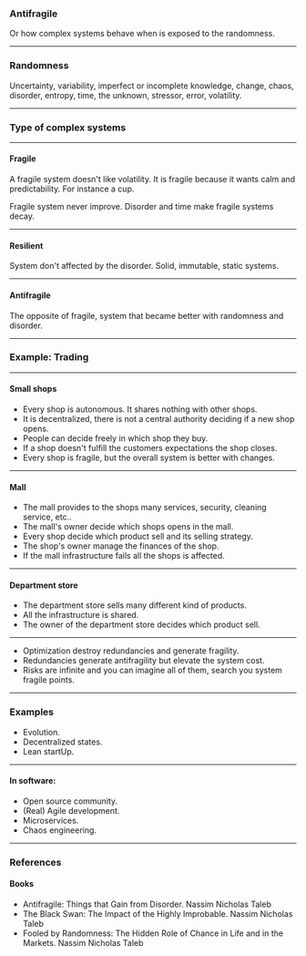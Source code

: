 ### Antifragile

Or how complex systems behave when is exposed to the randomness.

---

### Randomness

Uncertainty, variability, imperfect or incomplete knowledge, change, chaos,
disorder, entropy, time, the unknown, stressor, error, volatility.

---

### Type of complex systems

---

#### Fragile

A fragile system doesn't like volatility. It is fragile because it wants calm and predictability.
For instance a cup.

Fragile system never improve. Disorder and time make fragile systems decay.

---

#### Resilient

System don't affected by the disorder. Solid, immutable, static systems.

---

#### Antifragile

The opposite of fragile, system that became better with randomness and disorder.

---

### Example: Trading

---

#### Small shops

* Every shop is autonomous. It shares nothing with other shops.
* It is decentralized, there is not a central authority deciding if a new shop opens.
* People can decide freely in which shop they buy.
* If a shop doesn't fulfill the customers expectations the shop closes.
* Every shop is fragile, but the overall system is better with changes.

---

#### Mall

* The mall provides to the shops many services, security, cleaning service, etc..
* The mall's owner decide which shops opens in the mall.
* Every shop decide which product sell and its selling strategy.
* The shop's owner manage the finances of the shop.
* If the mall infrastructure fails all the shops is affected.

---

#### Department store

* The department store sells many different kind of products.
* All the infrastructure is shared.
* The owner of the department store decides which product sell.

---

* Optimization destroy redundancies and generate fragility.
* Redundancies generate antifragility but elevate the system cost.
* Risks are infinite and you can imagine all of them, search you system fragile points.

---

### Examples

* Evolution.
* Decentralized states.
* Lean startUp.

---

#### In software:

* Open source community.
* (Real) Agile development.
* Microservices.
* Chaos engineering.

---

### References

#### Books

* Antifragile: Things that Gain from Disorder. Nassim Nicholas Taleb
* The Black Swan: The Impact of the Highly Improbable. Nassim Nicholas Taleb
* Fooled by Randomness: The Hidden Role of Chance in Life and in the Markets. Nassim Nicholas Taleb